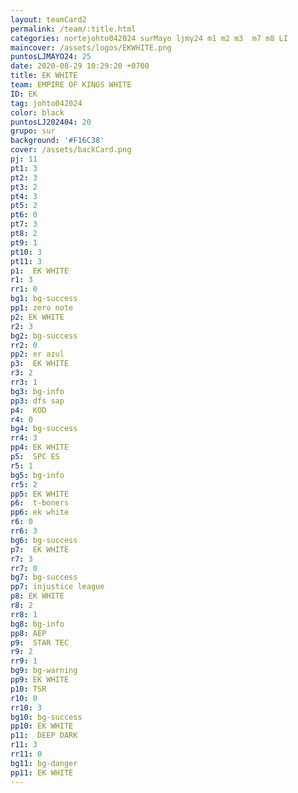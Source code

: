 ```yaml
---
layout: teamCard2
permalink: /team/:title.html
categories: nortejohto042024 surMayo ljmy24 m1 m2 m3  m7 m8 LI
maincover: /assets/logos/EKWHITE.png
puntosLJMAYO24: 25
date: 2020-08-29 10:29:20 +0700
title: EK WHITE
team: EMPIRE OF KINGS WHITE
ID: EK
tag: johto042024
color: black
puntosLJ202404: 20
grupo: sur
background: '#F16C38'
cover: /assets/backCard.png
pj: 11
pt1: 3
pt2: 3
pt3: 2
pt4: 3
pt5: 2
pt6: 0
pt7: 3
pt8: 2
pt9: 1
pt10: 3
pt11: 3
p1:  EK WHITE
r1: 3
rr1: 0 
bg1: bg-success
pp1: zero note
p2: EK WHITE
r2: 3
bg2: bg-success
rr2: 0
pp2: er azul
p3:  EK WHITE
r3: 2
rr3: 1
bg3: bg-info
pp3: dfs sap
p4:  KOD
r4: 0
bg4: bg-success
rr4: 3
pp4: EK WHITE
p5:  SPC ES
r5: 1
bg5: bg-info
rr5: 2
pp5: EK WHITE
p6:  t-boners
pp6: ek white
r6: 0
rr6: 3
bg6: bg-success
p7:  EK WHITE
r7: 3
rr7: 0
bg7: bg-success
pp7: injustice league
p8: EK WHITE
r8: 2
rr8: 1
bg8: bg-info
pp8: AEP
p9:  STAR TEC
r9: 2
rr9: 1
bg9: bg-warning
pp9: EK WHITE
p10: TSR
r10: 0
rr10: 3
bg10: bg-success
pp10: EK WHITE
p11:  DEEP DARK
r11: 3
rr11: 0
bg11: bg-danger
pp11: EK WHITE
---
```




